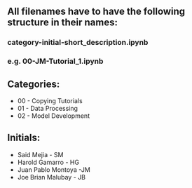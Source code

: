 ## All filenames have to have the following structure in their names:
### category-initial-short_description.ipynb
### e.g. 00-JM-Tutorial_1.ipynb

## Categories:
- 00 - Copying Tutorials
- 01 - Data Processing
- 02 - Model Development

## Initials: 
- Said Mejia - SM
- Harold Gamarro - HG
- Juan Pablo Montoya -JM
- Joe Brian Malubay - JB

